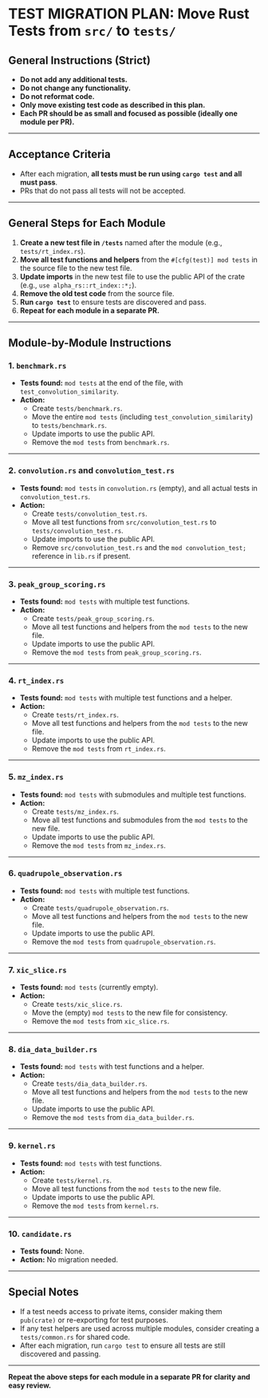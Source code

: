 # TEST MIGRATION PLAN: Move Rust Tests from `src/` to `tests/`

## General Instructions (Strict)

- **Do not add any additional tests.**
- **Do not change any functionality.**
- **Do not reformat code.**
- **Only move existing test code as described in this plan.**
- **Each PR should be as small and focused as possible (ideally one module per PR).**

---

## Acceptance Criteria

- After each migration, **all tests must be run using `cargo test` and all must pass**.
- PRs that do not pass all tests will not be accepted.

---

## General Steps for Each Module

1. **Create a new test file in `/tests`** named after the module (e.g., `tests/rt_index.rs`).
2. **Move all test functions and helpers** from the `#[cfg(test)] mod tests` in the source file to the new test file.
3. **Update imports** in the new test file to use the public API of the crate (e.g., `use alpha_rs::rt_index::*;`).
4. **Remove the old test code** from the source file.
5. **Run `cargo test`** to ensure tests are discovered and pass.
6. **Repeat for each module in a separate PR.**

---

## Module-by-Module Instructions

### 1. `benchmark.rs`

- **Tests found:** `mod tests` at the end of the file, with `test_convolution_similarity`.
- **Action:**
  - Create `tests/benchmark.rs`.
  - Move the entire `mod tests` (including `test_convolution_similarity`) to `tests/benchmark.rs`.
  - Update imports to use the public API.
  - Remove the `mod tests` from `benchmark.rs`.

---

### 2. `convolution.rs` and `convolution_test.rs`

- **Tests found:** `mod tests` in `convolution.rs` (empty), and all actual tests in `convolution_test.rs`.
- **Action:**
  - Create `tests/convolution_test.rs`.
  - Move all test functions from `src/convolution_test.rs` to `tests/convolution_test.rs`.
  - Update imports to use the public API.
  - Remove `src/convolution_test.rs` and the `mod convolution_test;` reference in `lib.rs` if present.

---

### 3. `peak_group_scoring.rs`

- **Tests found:** `mod tests` with multiple test functions.
- **Action:**
  - Create `tests/peak_group_scoring.rs`.
  - Move all test functions and helpers from the `mod tests` to the new file.
  - Update imports to use the public API.
  - Remove the `mod tests` from `peak_group_scoring.rs`.

---

### 4. `rt_index.rs`

- **Tests found:** `mod tests` with multiple test functions and a helper.
- **Action:**
  - Create `tests/rt_index.rs`.
  - Move all test functions and helpers from the `mod tests` to the new file.
  - Update imports to use the public API.
  - Remove the `mod tests` from `rt_index.rs`.

---

### 5. `mz_index.rs`

- **Tests found:** `mod tests` with submodules and multiple test functions.
- **Action:**
  - Create `tests/mz_index.rs`.
  - Move all test functions and submodules from the `mod tests` to the new file.
  - Update imports to use the public API.
  - Remove the `mod tests` from `mz_index.rs`.

---

### 6. `quadrupole_observation.rs`

- **Tests found:** `mod tests` with multiple test functions.
- **Action:**
  - Create `tests/quadrupole_observation.rs`.
  - Move all test functions and helpers from the `mod tests` to the new file.
  - Update imports to use the public API.
  - Remove the `mod tests` from `quadrupole_observation.rs`.

---

### 7. `xic_slice.rs`

- **Tests found:** `mod tests` (currently empty).
- **Action:**
  - Create `tests/xic_slice.rs`.
  - Move the (empty) `mod tests` to the new file for consistency.
  - Remove the `mod tests` from `xic_slice.rs`.

---

### 8. `dia_data_builder.rs`

- **Tests found:** `mod tests` with test functions and a helper.
- **Action:**
  - Create `tests/dia_data_builder.rs`.
  - Move all test functions and helpers from the `mod tests` to the new file.
  - Update imports to use the public API.
  - Remove the `mod tests` from `dia_data_builder.rs`.

---

### 9. `kernel.rs`

- **Tests found:** `mod tests` with test functions.
- **Action:**
  - Create `tests/kernel.rs`.
  - Move all test functions from the `mod tests` to the new file.
  - Update imports to use the public API.
  - Remove the `mod tests` from `kernel.rs`.

---

### 10. `candidate.rs`

- **Tests found:** None.
- **Action:** No migration needed.

---

## Special Notes

- If a test needs access to private items, consider making them `pub(crate)` or re-exporting for test purposes.
- If any test helpers are used across multiple modules, consider creating a `tests/common.rs` for shared code.
- After each migration, run `cargo test` to ensure all tests are still discovered and passing.

---

**Repeat the above steps for each module in a separate PR for clarity and easy review.**